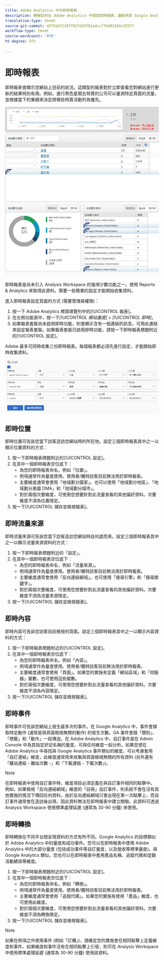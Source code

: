 ```yaml
---
title: Adobe Analytics 中的即時報表
description: 瞭解如何在 Adobe Analytics 中提取即時報表，讓較熟悉 Google Analytics 的使用者也能檢視。
translation-type: tm+mt
source-git-commit: d3f92d72207f027d35f81a4ccf70d01569c3557f
workflow-type: tm+mt
source-wordcount: '979'
ht-degree: 97%

---
```



# 即時報表

即時報表會顯示您網站上目前的狀況。這類型的報表對於立即查看您對網站進行更新的結果特別有用。例如，進行黑色星期五特賣的公司可以量測特定頁面的流量，並根據當下的業績來決定將哪些特賣活動列為優先。

![即時報表](/help/technotes/ga-to-aa/assets/realtime.png)

即時報表是尚未引入 Analysis Workspace 的幾項少數功能之一。使用 Reports &amp; Analytics 來取得此資料。需要一些簡單的設定才能開始收集資料。

進入即時報表設定頁面的方式 (需要管理員權限)：

1. 按一下 Adobe Analytics 標頭導覽列中的[!UICONTROL 報表]。
2. 在左側功能表中，按一下&#x200B;*[!UICONTROL 網站量度]* > *[!UICONTROL 即時]*。
3. 如果報表套裝尚未啟用即時功能，則會顯示含有一個連結的訊息，可用此連結來設定報表套裝。如果報表套裝已啟用即時功能，請按一下即時報表標題附近的[!UICONTROL 設定]。

Adobe 最多可同時收集三份即時報表。每個報表都必須先進行設定，才能開始即時收集資料。

![即時報表設定](/help/technotes/ga-to-aa/assets/realtime_config.png)

## 即時位置

即時位置可告訴您當下訪客造訪您網站時的所在地。設定三個即時報表其中之一以顯示位置資料的方式：

1. 按一下即時報表標題附近的[!UICONTROL 設定]。
2. 在其中一個即時報表空位底下：
   * 為您的即時報表命名，例如「位置」。
   * 例項通常作為量度使用。使用者/獨特訪客目前無法用於即時報表。
   * 主要維度通常會使用「地域劃分國家」。也可以使用「地域劃分地區」、「地域劃分美國 DMA」和「地域劃分城市」。
   * 對於兩個次要維度，可使用您想要針對此流量查看的其他偏好資料。次要維度不須為位置限定。
3. 按一下[!UICONTROL 儲存並檢視報表]。

## 即時流量來源

即時流量來源可告訴您當下訪客造訪您網站時自何處而來。設定三個即時報表其中之一以顯示流量來源資料的方式：

1. 按一下即時報表標題附近的「設定」。
2. 在其中一個即時報表空位底下：
   * 為您的即時報表命名，例如「流量來源」。
   * 例項通常作為量度使用。使用者/獨特訪客目前無法用於即時報表。
   * 主要維度通常會使用「反向連結網域」。也可使用「搜尋引擎」和「搜尋關鍵字」。
   * 對於兩個次要維度，可使用您想要針對此流量查看的其他偏好資料。次要維度不須為流量來源限定。
3. 按一下[!UICONTROL 儲存並檢視報表]。

## 即時內容

即時內容可告訴您訪客目前檢視的頁面。設定三個即時報表其中之一以顯示內容資料的方式：

1. 按一下即時報表標題附近的[!UICONTROL 設定]。
2. 在其中一個即時報表空位底下：
   * 為您的即時報表命名，例如「內容」。
   * 例項通常作為量度使用。使用者/獨特訪客目前無法用於即時報表。
   * 主要維度通常會使用「頁面」。如果您的實施有定義「網站區域」和「伺服器」變數，也可使用這些變數。
   * 對於兩個次要維度，可使用您想要針對此流量查看的其他偏好資料。次要維度不須為內容限定。
3. 按一下[!UICONTROL 儲存並檢視報表]。

## 即時事件

即時事件可告訴您網站上發生最多次的事件。在 Google Analytics 中，事件會擷取特定動作 (通常是與頁面檢視無關的動作) 的發生次數。GA 事件會隨「類別」、「標籤」和「動作」一起傳送。在 Adobe Analytics 中，自訂事件是在 Admin Console 中為其指定好記名稱的量度，可與任何維度一起分析。如果您想在 Adobe Analytics 中尋找與 Google Analytics 事件類似的維度，可以考慮套用「自訂連結」維度，此維度通常用來收集與頁面檢視無關的所有資料 (另外還有「離站連結 - 離站次數 -」和「下載連結 - 下載次數」)。

>[!NOTE]
>
>在即時報表中使用自訂事件時，維度項目必須定義在與自訂事件相同的點擊中。 例如，如果檢視「反向連結網域」維度的「註冊」自訂事件，則系統不會在沒有其他實施的情況下傳回任何資料。由於反向連結網域只會出現在第一次點擊上，而自訂事件通常會在造訪後出現，因此資料無法在即時報表中建立關聯。此資料可透過 Analysis Workspace 使用標準處理延遲 (通常為 30-90 分鐘) 來使用。

## 即時轉換

即時轉換在不同平台間呈現資料的方式有所不同。Google Analytics 的目標類似於 Adobe Analytics 中的量度和成功事件。您可以在即時報表中使用 Adobe Analytics 中的大部分量度 (包括成功事件等自訂量度，以及營收等標準量度)。與 Google Analytics 類似，您也可以在即時報表中套用產品名稱、追蹤代碼和促銷活動績效等維度。

1. 按一下即時報表標題附近的[!UICONTROL 設定]。
2. 在其中一個即時報表空位底下：
   * 為您的即時報表命名，例如「轉換」。
   * 例項通常作為量度使用。使用者/獨特訪客目前無法用於即時報表。
   * 主要維度通常會使用「追蹤代碼」。如果您的實施有使用「產品」維度，也可使用此維度。
   * 對於兩個次要維度，可使用您想要針對此流量查看的其他偏好資料。次要維度不須為轉換限定。
3. 按一下[!UICONTROL 儲存並檢視報表]。

>[!NOTE]
>
> 如果在例項之外使用事件 (例如「訂購」)，請確定您的實施會在相同點擊上定義維度和事件。如果維度和事件沒有在相同點擊上引發，則可在 Analysis Workspace 中使用標準處理延遲 (通常為 30-90 分鐘) 使用該資料。
